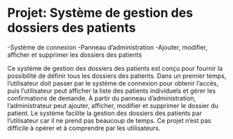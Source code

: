 # Projet: Système de gestion des dossiers des patients
-Système de connexion
-Panneau d’administration
-Ajouter, modifier, afficher et supprimer les dossiers des patients

Ce système de gestion des dossiers des patients est conçu pour fournir la possibilité de définir 
tous les dossiers des patients. Dans un premier temps, l’utilisateur doit passer par le système 
de connexion pour obtenir l’accès, puis l’utilisateur peut afficher la liste des patients individuels 
et gérer les confirmations de demande. À partir du panneau d’administration, l’administrateur peut 
ajouter, afficher, modifier et supprimer le dossier du patient. 
Le système facilite la gestion des dossiers des patients par l’utilisateur car il ne prend 
pas beaucoup de temps. Ce projet n’est pas difficile à opérer et à comprendre par les utilisateurs.